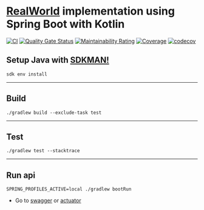 # [RealWorld](https://github.com/gothinkster/realworld) implementation using Spring Boot with Kotlin

[![CI](https://github.com/brunohenriquepj/spring-boot-kotlin-realworld/actions/workflows/ci-action.yml/badge.svg)](https://github.com/brunohenriquepj/spring-boot-kotlin-realworld/actions/workflows/ci-action.yml)
[![Quality Gate Status](https://sonarcloud.io/api/project_badges/measure?project=brunohenriquepj_spring-boot-kotlin-realworld&metric=alert_status)](https://sonarcloud.io/dashboard?id=brunohenriquepj_spring-boot-kotlin-realworld)
[![Maintainability Rating](https://sonarcloud.io/api/project_badges/measure?project=brunohenriquepj_spring-boot-kotlin-realworld&metric=sqale_rating)](https://sonarcloud.io/dashboard?id=brunohenriquepj_spring-boot-kotlin-realworld)
[![Coverage](https://sonarcloud.io/api/project_badges/measure?project=brunohenriquepj_spring-boot-kotlin-realworld&metric=coverage)](https://sonarcloud.io/dashboard?id=brunohenriquepj_spring-boot-kotlin-realworld)
[![codecov](https://codecov.io/gh/brunohenriquepj/spring-boot-kotlin-realworld/branch/main/graph/badge.svg?token=C1VU2VM563)](https://codecov.io/gh/brunohenriquepj/spring-boot-kotlin-realworld)

## Setup Java with [SDKMAN!](https://github.com/sdkman/sdkman-cli)

```shell
sdk env install
```

---

## Build

```shell
./gradlew build --exclude-task test 
```

---

## Test

```shell
./gradlew test --stacktrace
```

---

## Run api

```shel
SPRING_PROFILES_ACTIVE=local ./gradlew bootRun
```

- Go to [swagger](http://localhost:8080/swagger-ui/index.html) or [actuator](http://localhost:8081/actuator)

